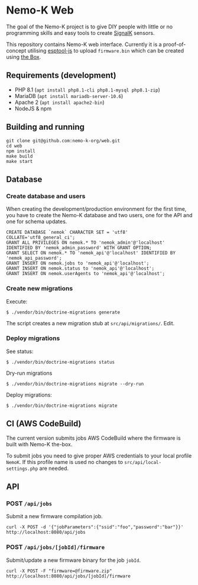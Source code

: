 # Nemo-K Web

The goal of the Nemo-K project is to give DIY people with little or no
programming skills and easy tools to create [SignalK](http://signalk.org/)
sensors.

This repository contains Nemo-K web interface. Currently it is a proof-of-concept
utilising [esptool-js](https://www.npmjs.com/package/esptool-js) to upload
`firmware.bin` which can be created using [the Box](https://github.com/nemo-k-org/the-box).

## Requirements (development)

* PHP 8.1 (`apt install php8.1-cli php8.1-mysql php8.1-zip`)
* MariaDB (`apt install mariadb-server-10.6`)
* Apache 2 (`apt install apache2-bin`)
* NodeJS & npm

## Building and running

```
git clone git@github.com:nemo-k-org/web.git
cd web
npm install
make build
make start
```

## Database

### Create database and users

When creating the development/production environment for the first time, you have to create
the Nemo-K database and two users, one for the API and one for schema updates.

```
CREATE DATABASE `nemok` CHARACTER SET = 'utf8' COLLATE='utf8_general_ci';
GRANT ALL PRIVILEGES ON nemok.* TO 'nemok_admin'@'localhost' IDENTIFIED BY 'nemok_admin_password' WITH GRANT OPTION;
GRANT SELECT ON nemok.* TO 'nemok_api'@'localhost' IDENTIFIED BY 'nemok_api_password';
GRANT INSERT ON nemok.jobs to 'nemok_api'@'localhost';
GRANT INSERT ON nemok.status to 'nemok_api'@'localhost';
GRANT INSERT ON nemok.userAgents to 'nemok_api'@'localhost';
```

### Create new migrations

Execute:

`$ ./vendor/bin/doctrine-migrations generate`

The script creates a new migration stub at `src/api/migrations/`. Edit.

### Deploy migrations

See status:

`$ ./vendor/bin/doctrine-migrations status`

Dry-run migrations

`$ ./vendor/bin/doctrine-migrations migrate --dry-run`

Deploy migrations:

`$ ./vendor/bin/doctrine-migrations migrate`

## CI (AWS CodeBuild)

The current version submits jobs AWS CodeBuild where the firmware is built with Nemo-K
the-box.

To submit jobs you need to give proper AWS credentials to your local profile
`NemoK`. If this profile name is used no changes to `src/api/local-settings.php`
are needed.

## API

### POST `/api/jobs`

Submit a new firmware compilation job.

`curl -X POST -d '{"jobParameters":{"ssid":"foo","password":"bar"}}' http://localhost:8080/api/jobs`

### POST `/api/jobs/[jobId]/firmware`

Submit/update a new firmware binary for the job `jobId`.

`curl -X POST -F "firmware=@firmware.zip" http://localhost:8080/api/jobs/[jobId]/firmware`
